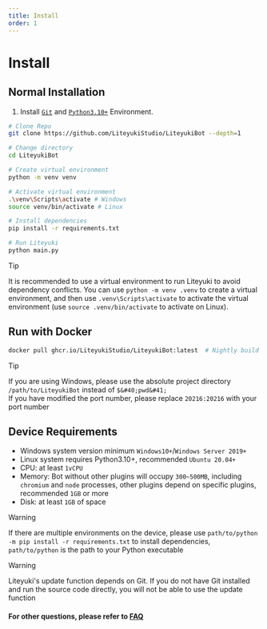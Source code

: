 ```yaml
---
title: Install
order: 1
---
```

# Install

## **Normal Installation**

1. Install [`Git`](https://git-scm.com/download/) and [`Python3.10+`](https://www.python.org/downloads/release/python-31010/) Environment.

```bash
# Clone Repo
git clone https://github.com/LiteyukiStudio/LiteyukiBot --depth=1

# Change directory
cd LiteyukiBot

# Create virtual environment
python -m venv venv

# Activate virtual environment
.\venv\Scripts\activate # Windows
source venv/bin/activate # Linux

# Install dependencies
pip install -r requirements.txt

# Run Liteyuki
python main.py
```

> [!tip]
> It is recommended to use a virtual environment to run Liteyuki to avoid dependency conflicts. 
> You can use `python -m venv .venv` to create a virtual environment, and then use `.venv\Scripts\activate` to activate the virtual environment 
> (use `source .venv/bin/activate` to activate on Linux).


## **Run with Docker**

```bash
docker pull ghcr.io/LiteyukiStudio/LiteyukiBot:latest  # Nightly build
```

> [!tip]
> If you are using Windows, please use the absolute project directory `/path/to/LiteyukiBot` instead of `$&#40;pwd&#41;` <br>
> If you have modified the port number, please replace `20216:20216` with your port number


## **Device Requirements**
- Windows system version minimum `Windows10+`/`Windows Server 2019+`
- Linux system requires Python3.10+, recommended `Ubuntu 20.04+`
- CPU: at least `1vCPU`
- Memory: Bot without other plugins will occupy `300~500MB`, including `chromium` and `node` processes, other plugins depend on specific plugins, recommended `1GB` or more
- Disk: at least `1GB` of space

> [!warning]
> If there are multiple environments on the device, please use `path/to/python -m pip install -r requirements.txt` to install dependencies, `path/to/python` is the path to your Python executable

> [!warning]
> Liteyuki's update function depends on Git. If you do not have Git installed and run the source code directly, you will not be able to use the update function

#### For other questions, please refer to [FAQ](./fandq)